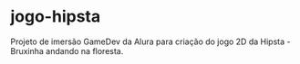 # jogo-hipsta
Projeto de imersão GameDev da Alura para criação do jogo 2D da Hipsta - Bruxinha andando na floresta.
